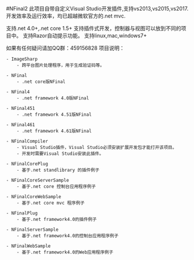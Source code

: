 #NFinal2
此项目自带自定义Visual Studio开发插件,支持vs2013,vs2015,vs2017.
开发效率及运行效率，均已超越微软官方的.net mvc.

支持.net 4.0+,.net core 1.5+
支持插件式开发，控制器与视图可以放到不同的项目中。
支持Razor自动提示功能。
支持linux,mac,windows7+

如果有任何疑问请加QQ群：459156828
项目说明：

	- ImageSharp
		- 跨平台图片处理程序，用于生成验证码等。

	- NFinal 
		- .net core版NFinal

	- NFinal4 
		- .net framework 4.0版NFinal

	- NFinal451
		- .net framework 4.51版NFinal

	- NFinal461
		- .net framework 4.61版NFinal

	- NFinalCompiler
		- Visual Studio插件，Visual Studio必须安装扩展开发包才能打开该项目。
		- 开发时需要Visual Studio安装此插件。

	- NFinalCorePlug
		- 基于.net standlibrary 的插件例子

	- NFinalCoreServerSample
		- 基于.net core 控制台应用程序例子

	- NFinalCoreWebSample
		- 基于.net core mvc 程序例子

	- NFinalPlug
		- 基于.net framework4.0的插件例子

	- NFinalServerSample
		- 基于.net framework4.0的控制台应用程序例子

	- NFinalWebSample
		- 基于.net framework4.0的Web应用程序例子
